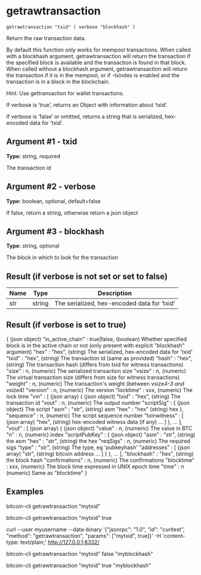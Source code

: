 # getrawtransaction

`getrawtransaction "txid" ( verbose "blockhash" )`

Return the raw transaction data.

By default this function only works for mempool transactions. When called with a blockhash argument, getrawtransaction will return the transaction if the specified block is available and the transaction is found in that block. When called without a blockhash argument, getrawtransaction will return the transaction if it is in the mempool, or if -txindex is enabled and the transaction is in a block in the blockchain.

Hint: Use gettransaction for wallet transactions.

If verbose is ‘true’, returns an Object with information about ‘txid’.

If verbose is ‘false’ or omitted, returns a string that is serialized, hex-encoded data for ‘txid’.

## Argument #1 - txid

**Type:** string, required

The transaction id

## Argument #2 - verbose

**Type:** boolean, optional, default=false

If false, return a string, otherwise return a json object

## Argument #3 - blockhash

**Type:** string, optional

The block in which to look for the transaction

## Result (if verbose is not set or set to false)

| Name | Type   | Description                                 |
| ---- | ------ | ------------------------------------------- |
| str  | string | The serialized, hex-encoded data for ‘txid’ |

## Result (if verbose is set to true)

{                                    (json object)
  "in_active_chain" : true|false,    (boolean) Whether specified block is in the active chain or not (only present with explicit "blockhash" argument)
  "hex" : "hex",                     (string) The serialized, hex-encoded data for 'txid'
  "txid" : "hex",                    (string) The transaction id (same as provided)
  "hash" : "hex",                    (string) The transaction hash (differs from txid for witness transactions)
  "size" : n,                        (numeric) The serialized transaction size
  "vsize" : n,                       (numeric) The virtual transaction size (differs from size for witness transactions)
  "weight" : n,                      (numeric) The transaction's weight (between vsize*4-3 and vsize*4)
  "version" : n,                     (numeric) The version
  "locktime" : xxx,                  (numeric) The lock time
  "vin" : [                          (json array)
    {                                (json object)
      "txid" : "hex",                (string) The transaction id
      "vout" : n,                    (numeric) The output number
      "scriptSig" : {                (json object) The script
        "asm" : "str",               (string) asm
        "hex" : "hex"                (string) hex
      },
      "sequence" : n,                (numeric) The script sequence number
      "txinwitness" : [              (json array)
        "hex",                       (string) hex-encoded witness data (if any)
        ...
      ]
    },
    ...
  ],
  "vout" : [                         (json array)
    {                                (json object)
      "value" : n,                   (numeric) The value in BTC
      "n" : n,                       (numeric) index
      "scriptPubKey" : {             (json object)
        "asm" : "str",               (string) the asm
        "hex" : "str",               (string) the hex
        "reqSigs" : n,               (numeric) The required sigs
        "type" : "str",              (string) The type, eg 'pubkeyhash'
        "addresses" : [              (json array)
          "str",                     (string) bitcoin address
          ...
        ]
      }
    },
    ...
  ],
  "blockhash" : "hex",               (string) the block hash
  "confirmations" : n,               (numeric) The confirmations
  "blocktime" : xxx,                 (numeric) The block time expressed in UNIX epoch time
  "time" : n                         (numeric) Same as "blocktime"
}

## Examples

bitcoin-cli getrawtransaction "mytxid"

bitcoin-cli getrawtransaction "mytxid" true

curl --user myusername --data-binary '{"jsonrpc": "1.0", "id": "curltest", "method": "getrawtransaction", "params": ["mytxid", true]}' -H 'content-type: text/plain;' http://127.0.0.1:8332/

bitcoin-cli getrawtransaction "mytxid" false "myblockhash"

bitcoin-cli getrawtransaction "mytxid" true "myblockhash"